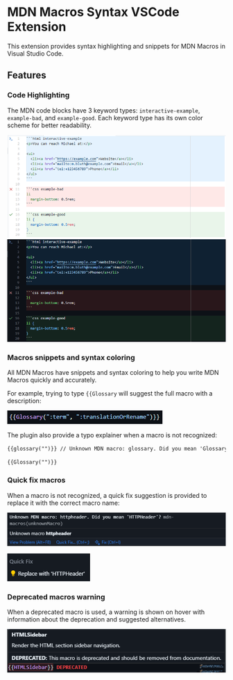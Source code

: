 # MDN Macros Syntax VSCode Extension

This extension provides syntax highlighting and snippets for MDN Macros in Visual Studio Code.

## Features

### Code Highlighting

The MDN code blocks have 3 keyword types: `interactive-example`, `example-bad`, and `example-good`. Each keyword type has its own color scheme for better readability.

![Code Highlighting in light theme](./docs/images/block-code-colors-light.png)
![Code Highlighting in dark theme](./docs/images/block-code-colors-dark.png)

### Macros snippets and syntax coloring

All MDN Macros have snippets and syntax coloring to help you write MDN Macros quickly and accurately.

For example, trying to type `{{Glossary` will suggest the full macro with a description:

![Example of Glossary completion](./docs/images/macros-completions-glossary-example.png)

The plugin also provide a typo explainer when a macro is not recognized:

```md example-bad
{{glossary("")}} // Unknown MDN macro: glossary. Did you mean 'Glossary'? `mdn-macros(unknownMacro)`
```

```md example-good
{{Glossary("")}}
```

### Quick fix macros

When a macro is not recognized, a quick fix suggestion is provided to replace it with the correct macro name:

![The error message on the hover tooltip](./docs/images/macros-quick-fix-error-example.png)

![The quick fix suggestion menu when you click on the "Quick Fix" lightbulb](./docs/images/macros-quick-fix-menu-example.png)

### Deprecated macros warning

When a deprecated macro is used, a warning is shown on hover with information about the deprecation and suggested alternatives.

![The deprecation warning on the hover tooltip](./docs/images/macros-deprecated-warning-example.png)
